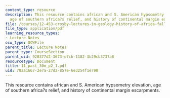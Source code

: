 ```yaml
---
content_type: resource
description: This resource contains african and S. American hypsometry elevation,
  age of southern africa?s relief, and history of continental margin escarpments.
file: /courses/12-453-crosby-lectures-in-geology-history-of-africa-fall-2005/70aa16672e7a27d2857e6e3254f1e798_11_past_30m_p2_1.pdf
file_type: application/pdf
learning_resource_types:
- Lecture Notes
ocw_type: OCWFile
parent_title: Lecture Notes
parent_type: CourseSection
parent_uid: 920377d2-3673-e7cb-1182-3b29cb3737a8
resourcetype: Document
title: 11_past_30m_p2_1.pdf
uid: 70aa1667-2e7a-27d2-857e-6e3254f1e798
---
```

This resource contains african and S. American hypsometry elevation, age of southern africa?s relief, and history of continental margin escarpments.

